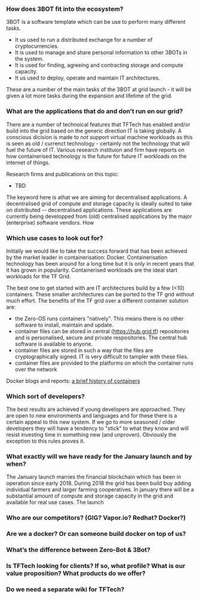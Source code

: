 

### How does 3BOT fit into the ecosystem?

3BOT is a software template which can be use to perform many different tasks.

- It us used to run a distributed exchange for a number of cryptocurrencies.
- It is used to manage and share personal information to other 3BOTs in the system.
- It is used for finding, agreeing and contracting storage and compute capacity.
- It us used to deploy, operate and maintain IT architectures.

These are a number of the main tasks of the 3BOT at grid launch - it will be given a lot more tasks during the expansion and lifetime of the grid.

### What are the applications that do and don’t run on our grid?

There are a number of technoical features that TFTech has enabled and/or build into the grid based on the generic direction IT is taking globally. A conscious dicision is made to _not_ support virtual machine workloads as this is seen as old / currenct technology - certainly not the technology that will fuel the future of IT. Various research instituion and firm have reports on how containerised technology is the future for future IT workloads on the internet of things.

Research firms and publications on this topic:

- TBD

The keyword here is athat we are aiming for decentralised applications. A decentralised grid of compute and storage capacity is ideally suited to take on distributed -- decentralised applications. These applications are currently being developped from (old) centralised applications by the major (enterprise) software vendors. How

### Which use cases to look out for?

Initially we would like to take the success forward that has been achieved by the market leader in containerisation: Docker. Containerisation technology has been around for a long time but it is only in recent years that it has grown in popularity. Containerised workloads are the ideal start workloads for the TF Grid.

The best one to get started with are IT architectures build by a few (<10) containers. These smaller architectures can be ported to the TF grid without much effort. The benefits of the TF grid over a different container solution are:

- the Zero-OS runs containers "natively". This means there is no other software to install, maintain and update.
- container files can be stored in central (https://hub.grid.tf) repositories and is personalised, secure and private respositories. The central hub software is available to anyone.
- container files are stored in such a way that the files are cryptographically signed. IT is very difficult to tampler with these files.
- container files are provided to the platforms on which the container runs over the network

Docker blogs and reports:
[a brief history of containers](https://blog.aquasec.com/a-brief-history-of-containers-from-1970s-chroot-to-docker-2016)

### Which sort of developers?

The best results are achieved if young developers are approached. They are open to new environments and languages and for these there is a certain appeal to this new system. If we go to more seasoned / older developers they will have a tendency to "stick" to what they know and will resist investing time in something new (and unproven). Obviously the exception to this rules proves it.

### What exactly will we have ready for the January launch and by when?

The January launch marries the financial blockchain which has been in operation since early 2018. During 2018 the grid has been build buy adding individual farmers and larger farming cooperatives. In january there will be a substantial amount of compute and storage capacity in the grid and available for real use cases. The launch

### Who are our competitors? (GIG? Vapor.io? Redhat? Docker?)

### Are we a docker? Or can someone build docker on top of us?

### What’s the difference between Zero-Bot & 3Bot?

### Is TFTech looking for clients? If so, what profile? What is our value proposition? What products do we offer?

### Do we need a separate wiki for TFTech?
